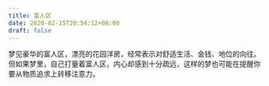 ```yaml
---
title: 富人区
date: 2020-02-15T20:54:12+08:00
draft: false
---
```


梦见豪华的富人区，漂亮的花园洋房，经常表示对舒适生活、金钱、地位的向往。
但如果梦里，自己打量着富人区，内心却感到十分疏远，这样的梦也可能在提醒你要从物质追求上转移注意力。
